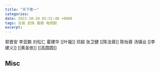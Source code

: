 ```yaml
---
title: "天下第一"
categories: 
date: 2022-10-20 05:52:40 +0800
tags: 古装 武侠 喜剧 电视剧
excerpt: 
---
```



郭晋安
李亚鹏
刘松仁
霍建华
[[叶璇]]
邓超
张卫健
[[陈法蓉]]
陈怡蓉
汤镇业
[[李建义]]
[[黄圣依]]
[[高圆圆]]








## Misc




